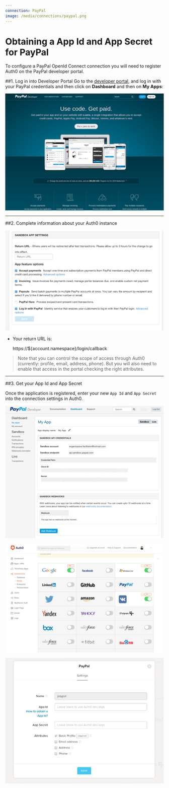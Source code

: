 ```yaml
---
connection: PayPal
image: /media/connections/paypal.png
---
```


# Obtaining a App Id and App Secret for PayPal

To configure a PayPal OpenId Connect connection you will need to register Auth0 on the PayPal developer portal.

##1. Log in into Developer Portal
Go to the [developer portal](https://developer.paypal.com/), and log in with your PayPal credentials and then click on __Dashboard__ and then on __My Apps__:

![](/media/articles/connections/social/paypal/paypal-1.jpg)

---

##2. Complete information about your Auth0 instance

![](/media/articles/connections/social/paypal/paypal-4.jpg)



* Your return URL is:

	https://${account.namespace}/login/callback

> Note that you can control the scope of access through Auth0 (currently: profile, email, address, phone). But you will also need to enable that access in the portal checking the right attributes.

---

##3. Get your App Id and App Secret

Once the application is registered, enter your new `App Id` and `App Secret` into the connection settings in Auth0.

![](/media/articles/connections/social/paypal/paypal-5.jpg)

![](/media/articles/connections/social/paypal/paypal-2.jpg)

![](/media/articles/connections/social/paypal/paypal-3.jpg)
